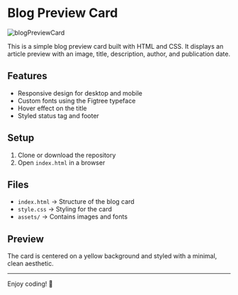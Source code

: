 # Blog Preview Card  

![blogPreviewCard](https://github.com/user-attachments/assets/6d9cbe81-e97b-4bf9-a499-4d32b2f9aed8)

This is a simple blog preview card built with HTML and CSS. It displays an article preview with an image, title, description, author, and publication date.  

## Features  
- Responsive design for desktop and mobile  
- Custom fonts using the Figtree typeface  
- Hover effect on the title  
- Styled status tag and footer  

## Setup  
1. Clone or download the repository  
2. Open `index.html` in a browser  

## Files  
- `index.html` → Structure of the blog card  
- `style.css` → Styling for the card  
- `assets/` → Contains images and fonts  

## Preview  
The card is centered on a yellow background and styled with a minimal, clean aesthetic.  

---
Enjoy coding! 🚀  
